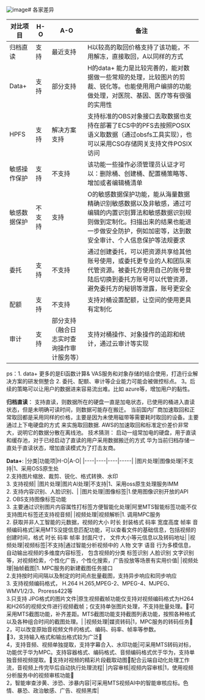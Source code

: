 ![image](https://github.com/chaoxiyan1225/curio/assets/114714712/998df343-f761-44a5-b79a-fd542ff0eb7c)# 各家差异

|  对比项目  | H-O  | A-O | 备注|
|  ----  | ----  | -----  |----|
| 归档直读  | 支持 |  最近支持|H以较高的取回价格支持了该功能，不用解冻，直接取回，A以同样的方式|
| Data+  | 支持 |  部分支持|H的data+ 能力是比较完善的，能对数据做一些常规的处理，比较图片的剪裁、锐化等。也能使用用户编排的功能做处理，对医院、基因、医疗等有很强的实用性|    |
|HPFS |支持| 解决方案支持|支持标准的OBS对象接口去取数据也支持在部署了ECS中的PFS去按照POSIX语义取数据（通过obsfs工具实现），也可以采用CSG存储网关支持文件POSIX访问|
|敏感操作保护|支持|不支持|该功能一些操作必须管理员认证才可以：删除桶、创建桶、配置桶策略等、增加或者编辑桶清单|
|敏感数据保护|不支持|支持|O的敏感数据保护功能，能从海量数据精确识别敏感数据以及非敏感，通过可编辑的内置识别算法和敏感数据识别规则做到定制化。扫描出来的结果也能进一步做安全防护，例如加密等，达到数安全审计、个人信息保护等法规要求|
|委托|支持|不支持|通过创建委托，可以把资源共享给其他账号使用，或委托更专业的人和团队来代管资源。被委托方使用自己的账号登陆后切换到委托方账号可以代管资源，避免委托方的秘钥等泄露，账号更安全|
|配额|支持|不支持|支持对桶设置配额，让空间的使用更具有定制化|
|审计|支持|部分支持（融合日志实时查询操作审计服务等）|支持对桶操作、对象操作的追踪和统计，通过云审计等实现

ps：1. data+ 更多的是EI函数计算& VAS服务和对象存储的结合使用，打造行业解决方案的研发侧整合
    2. 委托、配额、审计等企业能力可能会被做控标点。
    3。后续的策略可以让用户的数据进来容易流出难。比如 azure等，增加用户的黏性。


**归档直读**：
     支持直读，则数据所在的硬盘一直是加电状态，已使用的桶进入直读状态，但是未明确可读时间，则数据可能存在搬迁。
        当前国内厂商加速取回和正常取回都是采用同样的价格，主要是因为未使用磁带等需要耗时取回的设备。主要通过上下电硬盘的方式
        来实施取回数据. AWS的加速取回和标准定价差价非常大，说明它的数据分散在离线池。
      技术猜测： 启动一组常加电的硬盘，用于直读和缓存池，对于已经启动了直读的用户采用数据搬迁的方式
               华为当前归档存储一直处于直读状态，增加直读模式为了打击友商。

**Data+**:
|分类|功能项|H-O|A-O|
|----|----|----|-----|
|图片处理|图像处理|不支持|1、采用OSS原生处<br> 2.支持图片缩放、裁剪、锐化、格式转换、水印 <br> 3. 支持视频|
|图片处理|图片AI处理|不支持|1、采用oss原生处理服务IMM <br> 2. 支持内容识别、人脸识别、|
|图片处理|图像标签|1.使用图像识别开放的API<br> 2. OBS支持图像标签功能<br> 3. 主要通过识别图片内容属性打标签方便智能化处理|阿里MTS智能标签功能不仅支持图片标签还支持视音频|
|视频处理|视频解析|1. 调用MPC服务<br> 2. 获取并非人工智能的元数据，视频的大小 时长 封装格式 码率 宽度高度 帧率 音频编码格式|采用MTS没提信息匹配功能，可以查看文件的基础信息，包括视频的创建时间，格式 时长 码率  帧率  封面尺寸， 文件大小等元信息以及转码地址|
|视频处理|视频标签|不支持|通过智能分析视频中的 人物 文字 语音 行为多模信息，自动输出视频的多维度内容标签， 包含视频的分类 标签识别 人脸识别 文字识别等，对视频检索，个性化广告，个性化搜索，广告投放等场景有实用价值|
|视频处理|抽帧截图|1. MPC服务的新建截图任务接口<br> 2.支持按时间间隔以及制定的时间点批量截图，支持异步响应和同步响应<br> 3. 支持视频编码格式， H.264 H.265,MPEG-2、MPEG-4、MJPEG、WMV1/2/3、Proress422等<br> 3.只支持 JPG格式的图片文件|原生视频截帧功能仅支持对视频编码格式为H264和H265的视频文件进行视频截帧；仅支持单张图片处理，不支持批量处理。可采用MTS截图功能，补齐差距。MTS截图功能支持截图列表功能，按照各种格式以及各种组合时间的截图处理。|
|视频处理|媒资转码|1，MPC服务的转码任务 <br>2，可以改变原始音视频文件的格式、编码、码率、帧率等参数。<br>3，支持输入格式和输出格式较为广泛 <br>4，支持音频、视频单独提取，支持字幕合入、水印功能|可采用MTS转码对标，功能优于华为MPC。支持容器格式、编码格式、音频编码格式优于华为，支持单独音频视频提取。支持对视频的精彩片段截取动图配合云端自动化处理工作流，音视频上传完毕后自动执行处理流程|
|内容审核|视频内容审核|1，使用视频分析服务中的视频审核功能<br>2，智能审查涉黄、涉恐、涉暴内容|可采用MTS视频AI中的智能审核应标。色情、暴恐、政治敏感、广告、视频黑库|










               
